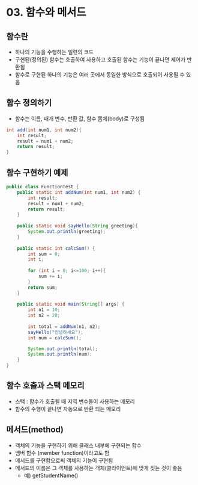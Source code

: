 # 03. 함수와 메서드
## 함수란
- 하나의 기능을 수행하는 일련의 코드
- 구현된(정의된) 함수는 호출하여 사용하고 호출된 함수는 기능이 끝나면 제어가 반환됨
- 함수로 구현된 하나의 기능은 여러 곳에서 동일한 방식으로 호출되어 사용될 수 있음

## 함수 정의하기
- 함수는 이름, 매개 변수, 반환 값, 함수 몸체(body)로 구성됨
```java
int add(int num1, int num2){
    int result;
    result = num1 + num2;
    return result;
}
```

## 함수 구현하기 예제
```java
public class FunctionTest {
    public static int addNum(int num1, int num2) {
        int result;
        result = num1 + num2;
        return result;
    }
    
    public static void sayHello(String greeting){
        System.out.println(greeting);
    }
    
    public static int calcSum() {
        int sum = 0;
        int i;
        
        for (int i = 0; i<=100; i++){
            sum += i;
        }
        return sum;
    }
    
    public static void main(String[] args) {
        int n1 = 10;
        int n2 = 20;
        
        int total = addNum(n1, n2);
        sayHello("안녕하세요");
        int num = calcSum();

        System.out.println(total);
        System.out.println(num);
    }
}
```

## 함수 호출과 스택 메모리
- 스택 : 함수가 호출될 때 지역 변수들이 사용하는 메모리
- 함수의 수행이 끝나면 자동으로 반환 되는 메모리

## 메서드(method)
- 객체의 기능을 구현하기 위해 클래스 내부에 구현되는 함수
- 멤버 함수 (member function)이라고도 함
- 메서드를 구현함으로써 객체의 기능이 구현됨
- 메서드의 이름은 그 객체를 사용하는 객체(클라이언트)에 맞게 짓는 것이 좋음
    - 예) getStudentName()
